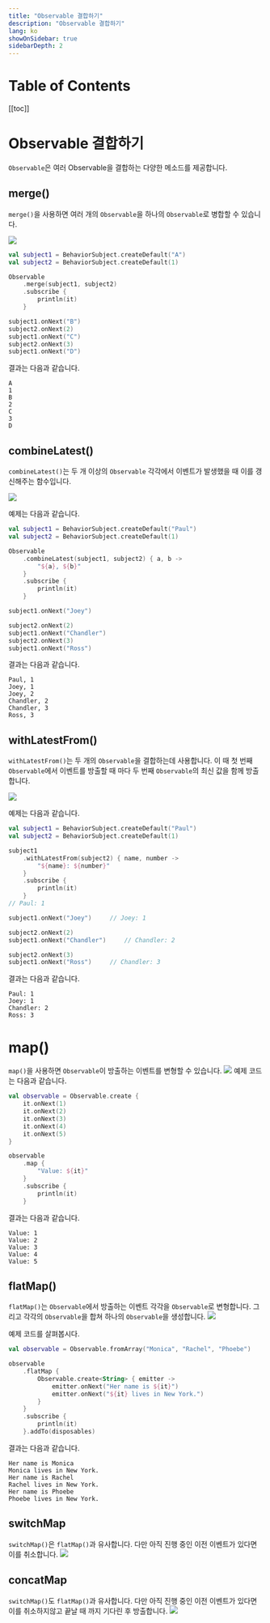 ```yaml
---
title: "Observable 결합하기"
description: "Observable 결합하기"
lang: ko
showOnSidebar: true
sidebarDepth: 2
---
```


# Table of Contents

[[toc]]

# Observable 결합하기
`Observable`은 여러 Observable을 결합하는 다양한 메소드를 제공합니다.

## merge()
`merge()`을 사용하면 여러 개의 `Observable`을 하나의 `Observable`로 병합할 수 있습니다.

![](./20200110_combine_observable/merge.png)

``` kotlin
val subject1 = BehaviorSubject.createDefault("A")
val subject2 = BehaviorSubject.createDefault(1)

Observable
    .merge(subject1, subject2)
    .subscribe {
        println(it)
    }

subject1.onNext("B")
subject2.onNext(2)
subject1.onNext("C")
subject2.onNext(3)
subject1.onNext("D")
```
결과는 다음과 같습니다.
```
A
1
B
2
C
3
D
```

## combineLatest()
`combineLatest()`는 두 개 이상의 `Observable` 각각에서 이벤트가 발생했을 때 이를 갱신해주는 함수입니다.

![](./20200110_combine_observable/combineLatest.png)

예제는 다음과 같습니다.
``` kotlin
val subject1 = BehaviorSubject.createDefault("Paul")
val subject2 = BehaviorSubject.createDefault(1)

Observable
    .combineLatest(subject1, subject2) { a, b ->
        "${a}, ${b}"
    }
    .subscribe {
        println(it)
    }

subject1.onNext("Joey")   

subject2.onNext(2)
subject1.onNext("Chandler")    
subject2.onNext(3)
subject1.onNext("Ross") 
``` 
결과는 다음과 같습니다.
``` 
Paul, 1
Joey, 1
Joey, 2
Chandler, 2
Chandler, 3
Ross, 3
``` 

## withLatestFrom()
`withLatestFrom()`는 두 개의 `Observable`을 결합하는데 사용합니다. 이 때 첫 번째 `Observable`에서 이벤트를 방출할 때 마다 두 번째 `Observable`의 최신 값을 함께 방출합니다.

![](./20200110_combine_observable/withLatestFrom.png)

예제는 다음과 같습니다.
``` kotlin
val subject1 = BehaviorSubject.createDefault("Paul")
val subject2 = BehaviorSubject.createDefault(1)

subject1
    .withLatestFrom(subject2) { name, number ->
        "${name}: ${number}"
    }
    .subscribe {
        println(it)
    }
// Paul: 1

subject1.onNext("Joey")     // Joey: 1

subject2.onNext(2)
subject1.onNext("Chandler")     // Chandler: 2

subject2.onNext(3)
subject1.onNext("Ross")     // Chandler: 3
```
결과는 다음과 같습니다.
```
Paul: 1
Joey: 1
Chandler: 2
Ross: 3
```

# map()
`map()`을 사용하면 `Observable`이 방출하는 이벤트를 변형할 수 있습니다.
![](map.png)
예제 코드는 다음과 같습니다.

``` kotlin
val observable = Observable.create {
    it.onNext(1)
    it.onNext(2)
    it.onNext(3)
    it.onNext(4)
    it.onNext(5)
}

observable
    .map { 
        "Value: ${it}"
    }
    .subscribe {
        println(it)
    }
```
결과는 다음과 같습니다.
```
Value: 1
Value: 2
Value: 3
Value: 4
Value: 5
```

## flatMap()
`flatMap()`는 `Observable`에서 방출하는 이벤트 각각을 `Observable`로 변형합니다. 그리고 각각의 `Observable`을 합쳐 하나의 `Observable`을 생성합니다. 
![](./20200110_combine_observable/flatMap.png)

예제 코드를 살펴봅시다.
``` kotlin
val observable = Observable.fromArray("Monica", "Rachel", "Phoebe")

observable
    .flatMap {
        Observable.create<String> { emitter ->
            emitter.onNext("Her name is ${it}")
            emitter.onNext("${it} lives in New York.")
        }
    }
    .subscribe {
        println(it)
    }.addTo(disposables)
```
결과는 다음과 같습니다.
```
Her name is Monica
Monica lives in New York.
Her name is Rachel
Rachel lives in New York.
Her name is Phoebe
Phoebe lives in New York.
```

## switchMap
`switchMap()`은 `flatMap()`과 유사합니다. 다만 아직 진행 중인 이전 이벤트가 있다면 이를 취소합니다. 
![](./20200110_combine_observable/switchMap.png)

## concatMap
`switchMap()`도 `flatMap()`과 유사합니다. 다만 아직 진행 중인 이전 이벤트가 있다면 이를 취소하지않고 끝날 때 까지 기다린 후 방출합니다.
![](./20200110_combine_observable/concatMap.png)